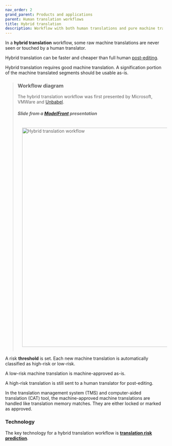 ```yaml
---
nav_order: 2
grand_parent: Products and applications
parent: Human translation workflows
title: Hybrid translation
description: Workflow with both human translations and pure machine translations
---
```


In a **hybrid translation** workflow, some raw machine translations are never seen or touched by a human translator.

Hybrid translation can be faster and cheaper than full human [post-editing](post-editing.md).

Hybrid translation requires good machine translation.  A signification portion of the machine translated segments should be usable as-is.

> ### Workflow diagram
> The hybrid translation workflow was first presented by Microsoft, VMWare and [Unbabel](/more/organisations/companies.md#unbabel).
>
> ##### Slide from a [ModelFront](/more/organisations/companies.md#modelfront) presentation
> <img title='Hybrid translation workflow' src='/products-and-applications/workflows/hybrid-translation-workflow.png' width='700' style='padding: 1em;' />

A risk **threshold** is set.  Each new machine translation is automatically classified as high-risk or low-risk.

A low-risk machine translation is machine-approved as-is.

A high-risk translation is still sent to a human translator for post-editing.

In the translation management system (TMS) and computer-aided translation (CAT) tool, the machine-approved machine translations are handled like translation memory matches.  They are either locked or marked as approved.

### Technology

The key technology for a hybrid translation workflow is [**translation risk prediction**](/building-and-research/quality-estimation.md).
